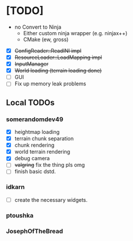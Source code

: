 # [TODO]

- no Convert to Ninja
  - Either custom ninja wrapper (e.g. ninjax++)
  - CMake (ew, gross)

- [x] ~~ConfigReader::ReadINI impl~~
- [x] ~~ResourceLoader::LoadMapping impl~~
- [x] ~~InputManager~~
- [x] ~~World loading (terrain loading done)~~
- [ ] GUI
- [ ] Fix up memory leak problems

## Local TODOs

### somerandomdev49

- [x] heightmap loading
- [x] terrain chunk separation
- [x] chunk rendering
- [x] world terrain rendering
- [x] debug camera
- [ ] ~~valgring~~ fix the thing pls omg
- [ ] finish basic dstd.

### idkarn

- [ ] create the necessary widgets.

### ptoushka

### JosephOfTheBread
